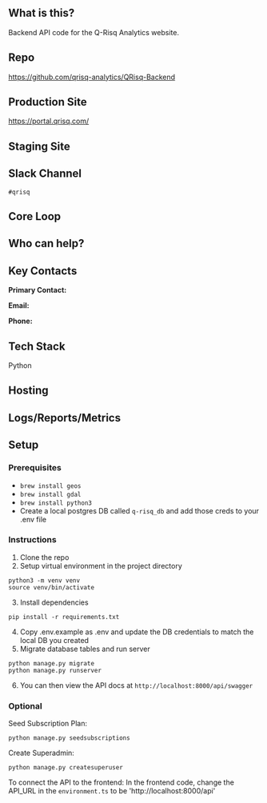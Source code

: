 ## What is this?
Backend API code for the Q-Risq Analytics website.

## Repo
https://github.com/qrisq-analytics/QRisq-Backend

## Production Site
https://portal.qrisq.com/

## Staging Site

## Slack Channel
`#qrisq`

## Core Loop

## Who can help?

## Key Contacts

**Primary Contact:**

**Email:**

**Phone:**

## Tech Stack
Python

## Hosting

## Logs/Reports/Metrics

## Setup

### Prerequisites 
- `brew install geos`
- `brew install gdal`
- `brew install python3`
- Create a local postgres DB called `q-risq_db` and add those creds to your .env file

### Instructions
1. Clone the repo
2. Setup virtual environment in the project directory
```
python3 -m venv venv
source venv/bin/activate
```
3. Install dependencies
```
pip install -r requirements.txt
```
4. Copy .env.example as .env and update the DB credentials to match the local DB you created
5. Migrate database tables and run server
```
python manage.py migrate
python manage.py runserver
```
6. You can then view the API docs at `http://localhost:8000/api/swagger`

### Optional
Seed Subscription Plan:
```
python manage.py seedsubscriptions
```

Create Superadmin:
```
python manage.py createsuperuser
```

To connect the API to the frontend:
 In the frontend code, change the API_URL in the  `environment.ts` to be 'http://localhost:8000/api'
